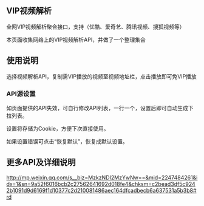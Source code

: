 ## VIP视频解析

全网VIP视频解析聚合接口，支持（优酷、爱奇艺、腾讯视频、搜狐视频等）

本页面收集网络上的VIP视频解析API，并做了一个整理集合

## 使用说明

选择视频解析API，复制需VIP播放的视频至视频地址栏，点击播放即可免VIP播放

### API源设置

如页面提供的API失效，可自行修改API列表，一行一个，设置后即可自动生成下拉列表。

设置将存储为Cookie，方便下次直接使用。

如果设置错误可点击“恢复默认”，恢复成默认设置。

## 更多API及详细说明


http://mp.weixin.qq.com/s__biz=MzkzNDI2MzYwNw==&mid=2247484261&idx=1&sn=9a52f6016bcb2c27562641692d018fe4&chksm=c2bead3df5c9242b1091d9d6169f1d10377c2d210081486aec164dfcadbecb6a637531a5b3b8#rd
